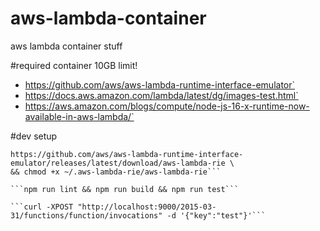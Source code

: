 # aws-lambda-container
aws lambda container stuff

#required
 container 10GB limit!
- https://github.com/aws/aws-lambda-runtime-interface-emulator`
- https://docs.aws.amazon.com/lambda/latest/dg/images-test.html`
- https://aws.amazon.com/blogs/compute/node-js-16-x-runtime-now-available-in-aws-lambda/`

#dev setup
```mkdir -p ~/.aws-lambda-rie && curl -Lo ~/.aws-lambda-rie/aws-lambda-rie \
https://github.com/aws/aws-lambda-runtime-interface-emulator/releases/latest/download/aws-lambda-rie \
&& chmod +x ~/.aws-lambda-rie/aws-lambda-rie```

```npm run lint && npm run build && npm run test```

```curl -XPOST "http://localhost:9000/2015-03-31/functions/function/invocations" -d '{"key":"test"}'```